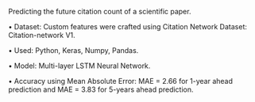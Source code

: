 Predicting the future citation count of a scientific paper.

•	Dataset: Custom features were crafted using Citation Network Dataset: Citation-network V1. 

•	Used: Python, Keras, Numpy, Pandas.

•	Model: Multi-layer LSTM Neural Network.

•	Accuracy using Mean Absolute Error: MAE = 2.66 for 1-year ahead prediction and MAE = 3.83 for 5-years ahead prediction.

